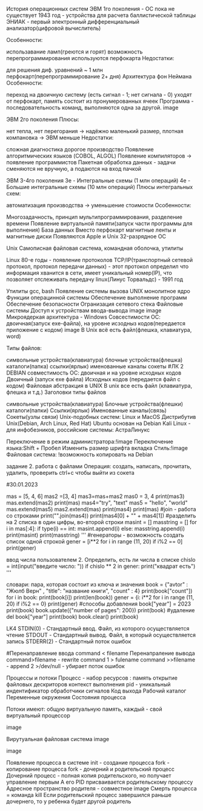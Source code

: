 История операционных систем
ЭВМ 1го поколения - ОС пока не существует
1943 год - устройства для расчета баллистической таблицы
ЭНИАК - первый электронный дифференциальный анализатор(цифровой вычислитель)

Особенности:

использавание ламп(греются и горят)
возможность перепрограммирования
используются перфокарта
Недостатки:

для решения диф. уравнений ~ 1 млн перфокарт(перепрограммирование 2+ дня)
Архитектура фон Неймана
Особенности:

переход на двоичную систему (есть сигнал - 1; нет сигнала - 0)
уходят от перфокарт, память состоит из пронумерованных ячеек
Программа - последовательность команд, выполняются одна за другой.
image

ЭВМ 2го поколения
Плюсы:

нет тепла, нет перегорания -> надёжно
маленький размер, плотная компановка -> ЭВМ меньше
Недостатки:

сложная диагностика
дорогое производство
Появление алгоритмических языков (COBOL, ALGOL)
Появление компиляторов -> появление программистов
Пакетная обработка данных - задачи сменяются не вручную, а подаются на вход пачкой

ЭВМ 3-4го поколения
3е - Интегральные схемы (1 млн операций)
4е - Большие интегральные схемы (10 млн операций)
Плюсы интегральных схем:

автоматизация производства -> уменьшение стоимости
Особенности:

Многозадачность, принцип мультипрограммирования, разделение времени
Появление виртуальной памяти(запуск части программы для выполнения)
База данных
Вместо перфокарт магнитные ленты и магнитные диски
Появляются Apple и Unix
32-разрядное ОС

Unix
Самописная файловая система, командная оболочка, утилиты

Linux
80-е годы - появление протоколов TCP/IP(транспортный сетевой протокол, протокол передачи данных) - этот протокол определил что информация хванится в сети, имеет уникальный номер(IP), что позволяет отслеживать передачу
linux(Линус Торвальдс) - 1991 год

Утилиты gcc, bash
Появление системы вызова UNIX
монолитное ядро
Функции операцинной системы
Обеспечение выполнение программ
Обеспечение безопасности
Огранизация сетевого стека
Файловые системы
Доступ к устройствам ввода-вывода
image image
Микроядеркая архитектура - Windows
Совсестимости ОС: двоичная(запуск exe-файла), на уровне исзодныз кодов(передается приложение с кодом)
image
В Unix всё есть файл(флешка, клавиатура, word)

Типы файлов:

символьные устройства(клавиатура)
блочные устройства(флешка)
каталоги(папка)
ссылки(ярлык)
именованные каналы
сокеты
#ЛК 2 DEBIAN совместимость ОС: двоичная и на уровне исходных кодов Двоичный (запуск exe файла) Исходных кодов (передается файл с кодом)
Файловая абстракция в UNIX В unix все есть файл (клавиатура, флешка и т.д.) Заголовки типы файлов

символьные устройства(клавиатура)
Блочные устройства(флешки)
каталоги(папки)
Ссылки(ярлык)
Именованные каналы(связь)
Сокеты(узлы связи)
Unix-подобных систем:
Linux и MacOS
Дистрибутив Unix(Debian, Arch Linux, Red Hat)
Ubuntu основан на Debian
Kali Linux - для инфобезников, российские системы: АстраЛинукс

Переключение в режим администратора:!image Переключение языка:Shift + Пробел Изменить размер шрифта вкладка Стиль:!image Файловая система: !возможность копировать на Debian

задание 2. работа с файлами
Операция: создать, написать, прочитать, удалить, проверить
ctrl+c чтобы выйти из сокета

#30.01.2023

mas = [5, 4, 6] mas2 =[3, 4] mas3=mas+mas2 mas0 = 3, 4 print(mas3) mas.extend(mas2) print(mas) mas4="try", "text" mas5 = "hello", "world" mas.extend(mas5)
mas2.extend(mas) print(mas4) print(mas) #join - работа со строками print("".join(mas4)) print(mas4[0] + "" + mas4[1])
#разделить на 2 списка в один цифры, во-второй строки masint = [] masstring = [] for i in mas[:4]: if type(i) == int: masint.append(i) else: masstring.append(i)
print(masint) print(masstring) ''' #генераторы - возможность создать список одной строкой gener = [i**2 for i in range (11, 20) if i%2 == 0] print(gener)

ввод числа пользователем 2. Определить, есть ли числа в списке
chislo = int(input("введите число: "))
if chislo ** 2 in gener: print("квадрат есть") '''

словари: пара, которая состоит из ключа и значения
book = {"avtor" : "Жюлб Верн" , "title": "название книги", "count" : 4} print(book["count"]) for i in book: print(book[i]) print(len(book))
gener = {i: i**2 for i in range (11, 20) if i%2 == 0} print(gener) #способы добавления book["year"] = 2023 print(book)
book.update({"number of pages": 200}) print(book) #удаление del book["year"] print(book) book.clear() print(book)

LK4
STDIN(0) - Стандартный ввод. Файл, из которого осуществляется чтение STDOUT - Стандартный вывод. Файл, в который осуществляется запись STDERR(2) - Стандартный поток ошибок

#Перенаправление ввода command < filename Перенапраление вывода command>filename - rewrite command 1 > fulename command >>filename - append 2 >/dev/null - убирает поток ошибок

Процессы и потоки
Процесс - набор ресурсов : память открытие файловых дескриторов контекст выполнения pid - уникальный индентификатор обработчики сигналов Код выхода Рабочий каталог Переменные окружения Состояния процесса

Потоки имеют: общую виртуальную память, каждый - свой виртуальный процессор

image

Вирутуальная файловая система
image

image

Появление процесса в системе
init - создание процесса fork - копирование процесса fork - дочерний и родительский процесс Дочерний процесс - полная копия родительского, но получает управление первым А его PID присваивается родительскому процессу Адресное пространство родителя - совместное image Смерть процесса = команда kill Если родительский процесс завершился раньше дочернего, то у ребенка будет другой родитель
